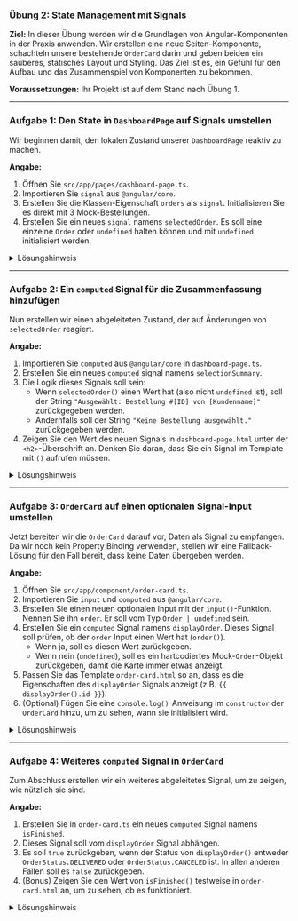 ### **Übung 2: State Management mit Signals**

**Ziel:** In dieser Übung werden wir die Grundlagen von Angular-Komponenten in der Praxis anwenden. Wir erstellen eine neue Seiten-Komponente, schachteln unsere bestehende `OrderCard` darin und geben beiden ein sauberes, statisches Layout und Styling. Das Ziel ist es, ein Gefühl für den Aufbau und das Zusammenspiel von Komponenten zu bekommen.

**Voraussetzungen:** Ihr Projekt ist auf dem Stand nach Übung 1.

-----

### **Aufgabe 1: Den State in `DashboardPage` auf Signals umstellen**

Wir beginnen damit, den lokalen Zustand unserer `DashboardPage` reaktiv zu machen.

**Angabe:**

1.  Öffnen Sie `src/app/pages/dashboard-page.ts`.
2.  Importieren Sie `signal` aus `@angular/core`.
3.  Erstellen Sie die Klassen-Eigenschaft `orders` als `signal`. Initialisieren Sie es direkt mit 3 Mock-Bestellungen.
4.  Erstellen Sie ein neues `signal` namens `selectedOrder`. Es soll eine einzelne `Order` oder `undefined` halten können und mit `undefined` initialisiert werden.

<details>
<summary>Lösungshinweis</summary>

```typescript
import { Component, signal } from '@angular/core';
import { Order } from '../../model/order.model';
import { OrderStatus } from '../../model/order-status.enum';
// ... andere imports

@Component({ /* ... */ })
export class DashboardPage {
  // 1. 'orders' ist jetzt ein Writable Signal
  orders = signal<Order[]>([
    { id: 101, customerName: 'Manner GmbH', amount: 250.50, status: OrderStatus.DELIVERED, orderDate: "2024-07-15T10:30:00Z"},
    { id: 102, customerName: 'BitPanda GmbH', amount: 1200.00, status: OrderStatus.SHIPPED, orderDate: "2024-07-15T10:30:00Z" },
    { id: 103, customerName: 'Puch OG', amount: 80.00, status: OrderStatus.PENDING, orderDate: "2024-07-15T10:30:00Z" }
  ]);
  
  // 2. 'selectedOrder' ist ein neues Writable Signal
  selectedOrder = signal<Order | undefined>(undefined);
}
```

</details>

-----

### **Aufgabe 2: Ein `computed` Signal für die Zusammenfassung hinzufügen**

Nun erstellen wir einen abgeleiteten Zustand, der auf Änderungen von `selectedOrder` reagiert.

**Angabe:**

1.  Importieren Sie `computed` aus `@angular/core` in `dashboard-page.ts`.
2.  Erstellen Sie ein neues `computed` signal namens `selectionSummary`.
3.  Die Logik dieses Signals soll sein:
    * Wenn `selectedOrder()` einen Wert hat (also nicht `undefined` ist), soll der String `"Ausgewählt: Bestellung #[ID] von [Kundenname]"` zurückgegeben werden.
    * Andernfalls soll der String `"Keine Bestellung ausgewählt."` zurückgegeben werden.
4.  Zeigen Sie den Wert des neuen Signals in `dashboard-page.html` unter der `<h2>`-Überschrift an. Denken Sie daran, dass Sie ein Signal im Template mit `()` aufrufen müssen.

<details>
<summary>Lösungshinweis</summary>

**`dashboard-page.ts`:**

```typescript
// ... imports
import { Component, signal, computed } from '@angular/core'; 
// ...

export class DashboardPage {
  // ... bestehende signals

  selectionSummary = computed(() => {
    const selected = this.selectedOrder();
    if (selected) {
      return `Ausgewählt: Bestellung #${selected.id} von ${selected.customerName}`;
    }
    return 'Keine Bestellung ausgewählt.';
  });
}
```

**`dashboard-page.html`:**

```html
<!-- Restliche Struktur -->
<h2>Aktuelle Bestellungen</h2>
<p>{{ selectionSummary() }}</p> 
<app-order-card />
<!-- Restliche Struktur -->
```

</details>

-----

### **Aufgabe 3: `OrderCard` auf einen optionalen Signal-Input umstellen**

Jetzt bereiten wir die `OrderCard` darauf vor, Daten als Signal zu empfangen. Da wir noch kein Property Binding verwenden, stellen wir eine Fallback-Lösung für den Fall bereit, dass keine Daten übergeben werden.

**Angabe:**

1.  Öffnen Sie `src/app/component/order-card.ts`.
2.  Importieren Sie `input` und `computed` aus `@angular/core`.
3.  Erstellen Sie einen neuen optionalen Input mit der `input()`-Funktion. Nennen Sie ihn `order`. Er soll vom Typ `Order | undefined` sein.
4.  Erstellen Sie ein `computed` Signal namens `displayOrder`. Dieses Signal soll prüfen, ob der `order` Input einen Wert hat (`order()`).
    * Wenn ja, soll es diesen Wert zurückgeben.
    * Wenn nein (`undefined`), soll es ein hartcodiertes Mock-`Order`-Objekt zurückgeben, damit die Karte immer etwas anzeigt.
5.  Passen Sie das Template `order-card.html` so an, dass es die Eigenschaften des `displayOrder` Signals anzeigt (z.B. `{{ displayOrder().id }}`).
6.  (Optional) Fügen Sie eine `console.log()`-Anweisung im `constructor` der `OrderCard` hinzu, um zu sehen, wann sie initialisiert wird.

<details>
<summary>Lösungshinweis</summary>

**`order-card.ts`:**

```typescript
import { Component, computed, input } from '@angular/core';
import { Order } from '../../model/order.model';
import { OrderStatus } from '../../model/order-status.enum';

@Component({ /* ... */ })
export class OrderCard {
// 1. Optionaler Signal-Input
  order = input<Order | undefined>();

  // 2. Mock-Daten als Fallback
  private mockOrder: Order = {
    id: 999,
    customerName: 'Mock Customer',
    amount: 123.45,
    status: OrderStatus.PENDING,
    orderDate: "2025-07-15T10:30:00Z"
  };

  // 3. Computed Signal für die Anzeige
  displayOrder = computed(() => {
    return this.order() ?? this.mockOrder;
  });

  constructor() {
    console.log('OrderCard initialized');
    console.log(this.order());
  }
}
```

**`order-card.html`:**

```html
<div class="card-header">
  <h3>Bestellung #{{ displayOrder().id }}</h3>
  <span>Status: {{ displayOrder().status }}</span>
</div>
<div class="card-body">
  <p>Kunde: {{ displayOrder().customerName }}</p>
  <p>Betrag: {{ displayOrder().amount }} €</p>
</div>
```

</details>

-----

### **Aufgabe 4: Weiteres `computed` Signal in `OrderCard`**

Zum Abschluss erstellen wir ein weiteres abgeleitetes Signal, um zu zeigen, wie nützlich sie sind.

**Angabe:**

1.  Erstellen Sie in `order-card.ts` ein neues `computed` Signal namens `isFinished`.
2.  Dieses Signal soll vom `displayOrder` Signal abhängen.
3.  Es soll `true` zurückgeben, wenn der Status von `displayOrder()` entweder `OrderStatus.DELIVERED` oder `OrderStatus.CANCELED` ist. In allen anderen Fällen soll es `false` zurückgeben.
4.  (Bonus) Zeigen Sie den Wert von `isFinished()` testweise in `order-card.html` an, um zu sehen, ob es funktioniert.

<details>
<summary>Lösungshinweis</summary>

**`order-card.ts`:**

```typescript
// ... in der OrderCard Klasse ...

export class OrderCard {
  // ... bestehende Signale ...

  isFinished = computed(() => {
    const currentStatus = this.displayOrder().status;
    return currentStatus === OrderStatus.DELIVERED || currentStatus === OrderStatus.CANCELED;
  });

  // ...
}
```

**`order-card.html` (Bonus):**

```html
<div class="card-footer">
  <p>Ist abgeschlossen: {{ isFinished() }}</p>
</div>
```

```css
.card-footer {
    /*
     * Eine feine Linie trennt den Body vom Footer, ähnlich wie beim Header.
     * Das sorgt für eine klare visuelle Gliederung.
     */
    border-top: 1px solid #e0e0e0;
    padding: 0.75rem 1rem; /* Etwas weniger vertikales Padding als im Body/Header. */
    background-color: #f8f9fa; /* Die gleiche helle Hintergrundfarbe wie im Header für Konsistenz. */
    text-align: right; /* Richtet den Inhalt rechts aus, oft nützlich für Aktionen oder Status-Flags. */
}

/*
 * Spezifisches Styling für den Paragraphen innerhalb des Footers.
 */
.card-footer p {
    margin: 0; /* Entfernt den Standard-Außenabstand des Paragraphen. */
    font-size: 0.85rem; /* Etwas kleinerer Text für sekundäre Informationen. */
    font-style: italic; /* Kursivschrift, um den informativen Charakter zu betonen. */
    color: #6c757d; /* Ein gedämpftes Grau, da es sich um eine Metainformation handelt. */
}
```

</details>
